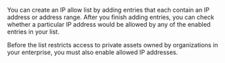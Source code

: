 You can create an IP allow list by adding entries that each contain an IP address or address range. After you finish adding entries, you can check whether a particular IP address would be allowed by any of the enabled entries in your list.

Before the list restricts access to private assets owned by organizations in your enterprise, you must also enable allowed IP addresses.
